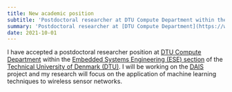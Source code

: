 ```yaml
---
title: New academic position
subtitle: 'Postdoctoral researcher at DTU Compute Department within the Embedded Systems Engineering (ESE) section of the Technical University of Denmark (DTU).'
summary: 'Postdoctoral researcher at [DTU Compute Department](https://www.compute.dtu.dk/english) within the [Embedded Systems Engineering (ESE) section](https://www.compute.dtu.dk/english/research/research-sections/ese) of the [Technical University of Denmark (DTU)](https://www.dtu.dk/english).'
date: 2021-10-01
---
```


I have accepted a postdoctoral researcher position at [DTU Compute Department](https://www.compute.dtu.dk/english) within the [Embedded Systems Engineering (ESE) section](https://www.compute.dtu.dk/english/research/research-sections/ese) of the [Technical University of Denmark (DTU)](https://www.dtu.dk/english). I will be working on the [DAIS](https://dais-project.eu/) project and my research will focus on the application of machine learning techniques to wireless sensor networks.